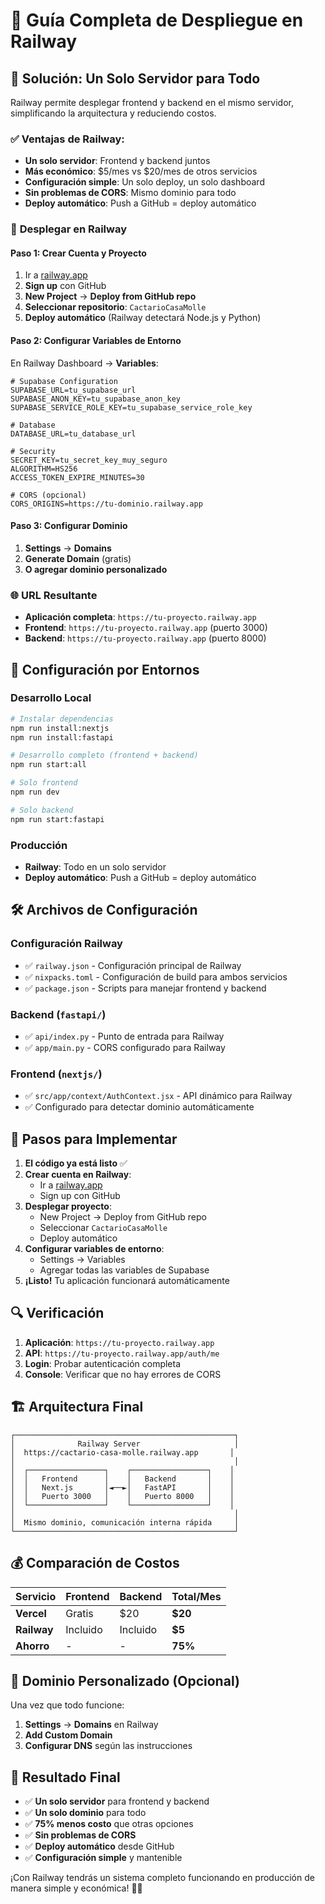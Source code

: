 # 🚂 Guía Completa de Despliegue en Railway

## 🎯 Solución: Un Solo Servidor para Todo

Railway permite desplegar frontend y backend en el mismo servidor, simplificando la arquitectura y reduciendo costos.

### ✅ **Ventajas de Railway:**
- **Un solo servidor**: Frontend y backend juntos
- **Más económico**: $5/mes vs $20/mes de otros servicios
- **Configuración simple**: Un solo deploy, un solo dashboard
- **Sin problemas de CORS**: Mismo dominio para todo
- **Deploy automático**: Push a GitHub = deploy automático

### 🚀 **Desplegar en Railway**

#### **Paso 1: Crear Cuenta y Proyecto**
1. Ir a [railway.app](https://railway.app)
2. **Sign up** con GitHub
3. **New Project** → **Deploy from GitHub repo**
4. **Seleccionar repositorio**: `CactarioCasaMolle`
5. **Deploy automático** (Railway detectará Node.js y Python)

#### **Paso 2: Configurar Variables de Entorno**
En Railway Dashboard → **Variables**:

```
# Supabase Configuration
SUPABASE_URL=tu_supabase_url
SUPABASE_ANON_KEY=tu_supabase_anon_key
SUPABASE_SERVICE_ROLE_KEY=tu_supabase_service_role_key

# Database
DATABASE_URL=tu_database_url

# Security
SECRET_KEY=tu_secret_key_muy_seguro
ALGORITHM=HS256
ACCESS_TOKEN_EXPIRE_MINUTES=30

# CORS (opcional)
CORS_ORIGINS=https://tu-dominio.railway.app
```

#### **Paso 3: Configurar Dominio**
1. **Settings** → **Domains**
2. **Generate Domain** (gratis)
3. **O agregar dominio personalizado**

### 🌐 **URL Resultante**

- **Aplicación completa**: `https://tu-proyecto.railway.app`
- **Frontend**: `https://tu-proyecto.railway.app` (puerto 3000)
- **Backend**: `https://tu-proyecto.railway.app` (puerto 8000)

## 🔧 Configuración por Entornos

### Desarrollo Local
```bash
# Instalar dependencias
npm run install:nextjs
npm run install:fastapi

# Desarrollo completo (frontend + backend)
npm run start:all

# Solo frontend
npm run dev

# Solo backend
npm run start:fastapi
```

### Producción
- **Railway**: Todo en un solo servidor
- **Deploy automático**: Push a GitHub = deploy automático

## 🛠️ Archivos de Configuración

### Configuración Railway
- ✅ `railway.json` - Configuración principal de Railway
- ✅ `nixpacks.toml` - Configuración de build para ambos servicios
- ✅ `package.json` - Scripts para manejar frontend y backend

### Backend (`fastapi/`)
- ✅ `api/index.py` - Punto de entrada para Railway
- ✅ `app/main.py` - CORS configurado para Railway

### Frontend (`nextjs/`)
- ✅ `src/app/context/AuthContext.jsx` - API dinámico para Railway
- ✅ Configurado para detectar dominio automáticamente

## 🚀 Pasos para Implementar

1. **El código ya está listo** ✅
2. **Crear cuenta en Railway**:
   - Ir a [railway.app](https://railway.app)
   - Sign up con GitHub
3. **Desplegar proyecto**:
   - New Project → Deploy from GitHub repo
   - Seleccionar `CactarioCasaMolle`
   - Deploy automático
4. **Configurar variables de entorno**:
   - Settings → Variables
   - Agregar todas las variables de Supabase
5. **¡Listo!** Tu aplicación funcionará automáticamente

## 🔍 Verificación

1. **Aplicación**: `https://tu-proyecto.railway.app`
2. **API**: `https://tu-proyecto.railway.app/auth/me`
3. **Login**: Probar autenticación completa
4. **Console**: Verificar que no hay errores de CORS

## 🏗️ Arquitectura Final

```
┌─────────────────────────────────────────────────┐
│              Railway Server                     │
│  https://cactario-casa-molle.railway.app       │
│                                                 │
│  ┌─────────────────┐    ┌─────────────────┐    │
│  │   Frontend      │    │   Backend       │    │
│  │   Next.js       │◄──►│   FastAPI       │    │
│  │   Puerto 3000   │    │   Puerto 8000   │    │
│  └─────────────────┘    └─────────────────┘    │
│                                                 │
│  Mismo dominio, comunicación interna rápida     │
└─────────────────────────────────────────────────┘
```

## 💰 Comparación de Costos

| Servicio | Frontend | Backend | Total/Mes |
|----------|----------|---------|-----------|
| **Vercel** | Gratis | $20 | **$20** |
| **Railway** | Incluido | Incluido | **$5** |
| **Ahorro** | - | - | **75%** |

## 📱 Dominio Personalizado (Opcional)

Una vez que todo funcione:
1. **Settings** → **Domains** en Railway
2. **Add Custom Domain**
3. **Configurar DNS** según las instrucciones

## 🎯 Resultado Final

- ✅ **Un solo servidor** para frontend y backend
- ✅ **Un solo dominio** para todo
- ✅ **75% menos costo** que otras opciones
- ✅ **Sin problemas de CORS**
- ✅ **Deploy automático** desde GitHub
- ✅ **Configuración simple** y mantenible

¡Con Railway tendrás un sistema completo funcionando en producción de manera simple y económica! 🚂✨
